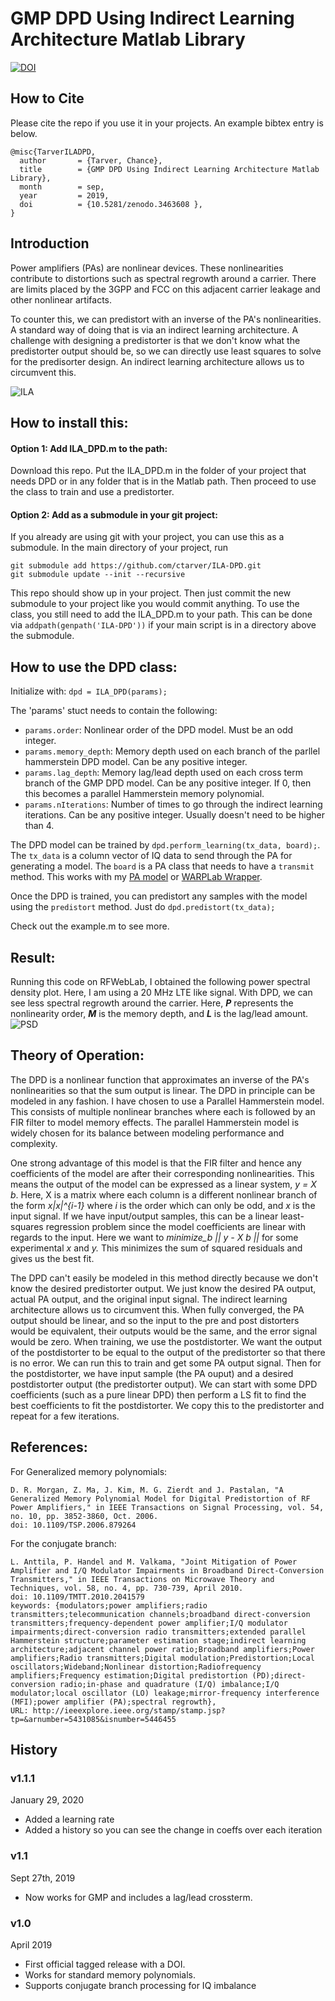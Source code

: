 # GMP DPD Using Indirect Learning Architecture Matlab Library
[![DOI](https://zenodo.org/badge/142376314.svg)](https://zenodo.org/badge/latestdoi/142376314)

## How to Cite
Please cite the repo if you use it in your projects. An example bibtex entry is below.

```
@misc{TarverILADPD,
  author       = {Tarver, Chance},
  title        = {GMP DPD Using Indirect Learning Architecture Matlab Library},
  month        = sep,
  year         = 2019,
  doi          = {10.5281/zenodo.3463608 },
}
```


## Introduction
Power amplifiers (PAs) are nonlinear devices. These nonlinearities contribute to distortions such as spectral regrowth around a carrier. There are limits placed by the 3GPP and FCC on this adjacent carrier leakage and other nonlinear artifacts.

To counter this, we can predistort with an inverse of the PA's nonlinearities. A standard way of doing that is via an indirect learning architecture. A challenge with designing a predistorter is that we don't know what the predistorter output should be, so we can directly use least squares to solve for the predisorter design. An indirect learning architecture allows us to circumvent this.

![ILA](http://zone.ni.com/images/reference/en-XX/help/374264E-01/dpd2.png "Indirect Learning Architecture")

## How to install this: 
#### Option 1: Add ILA_DPD.m to the path:
Download this repo. Put the ILA_DPD.m in the folder of your project that needs DPD or in any folder that is in the Matlab path. Then proceed to use the class to train and use a predistorter.

#### Option 2: Add as a submodule in your git project:
If you already are using git with your project, you can use this as a submodule. In the main directory of your project, run
```
git submodule add https://github.com/ctarver/ILA-DPD.git
git submodule update --init --recursive
```
This repo should show up in your project. Then just commit the new submodule to your project like you would commit anything. 
To use the class, you still need to add the ILA_DPD.m to your path. This can be done via `addpath(genpath('ILA-DPD'))` if your main script is in a directory above the submodule.

## How to use the DPD class:
Initialize with:
`dpd = ILA_DPD(params);`

The 'params' stuct needs to contain the following:
 - `params.order`: Nonlinear order of the DPD model. Must be an odd integer.
 - `params.memory_depth`: Memory depth used on each branch of the parllel hammerstein DPD model. Can be any positive integer.
 - `params.lag_depth`: Memory lag/lead depth used on each cross term branch of the GMP DPD model. Can be any positive integer. If 0, then this becomes a parallel Hammerstein memory polynomial.
 - `params.nIterations`: Number of times to go through the indirect learning iterations. Can be any positive integer. Usually doesn't need to be higher than 4.
  
The DPD model can be trained by `dpd.perform_learning(tx_data, board);`. The `tx_data` is a column vector of IQ data to send through the PA for generating a model. The `board` is a PA class that needs to have a `transmit` method. This works with my [PA model](https://github.com/ctarver/Power-Amplifier-Model) or [WARPLab Wrapper](https://github.com/ctarver/WARPLab-Matlab-Wrapper).

Once the DPD is trained, you can predistort any samples with the model using the `predistort` method. Just do `dpd.predistort(tx_data);`

Check out the example.m to see more. 

## Result: 
Running this code on RFWebLab, I obtained the following power spectral density plot. Here, I am using a 20 MHz LTE like signal. With DPD, we can see less spectral regrowth around the carrier. 
Here, ***P*** represents the nonlinearity order, ***M*** is the memory depth, and ***L*** is the lag/lead amount. 
![PSD](https://raw.githubusercontent.com/ctarver/ILA-DPD/master/psd_example.png?token=ACLnMTVWU6jnNqXKfcndnWRs5eeq5Ph8ks5bZG90wA%3D%3D "RFWebLab PSD")

## Theory of Operation:
The DPD is a nonlinear function that approximates an inverse of the PA's nonlinearities so that the sum output is linear. The DPD in principle can be modeled in any fashion. I have chosen to use a Parallel Hammerstein model. This consists of multiple nonlinear branches where each is followed by an FIR filter to model memory effects. The parallel Hammerstein model is widely chosen for its balance between modeling performance and complexity. 

One strong advantage of this model is that the FIR filter and hence any coefficients of the model are after their corresponding nonlinearities. This means the output of the model can be expressed as a linear system, *y = X b*. Here, X is a matrix where each column is a different nonlinear branch of the form *x|x|^{i-1}* where *i* is the order which can only be odd, and *x* is the input signal. If we have input/output samples, this can be a linear least-squares regression problem since the model coefficients are linear with regards to the input. Here we want to *minimize_b || y - X b ||* for some experimental *x* and *y.* This minimizes the sum of squared residuals and gives us the best fit. 

The DPD can't easily be modeled in this method directly because we don't know the desired predistorter output. We just know the desired PA output, actual PA output, and the original input signal. The indirect learning architecture allows us to circumvent this. When fully converged, the PA output should be linear, and so the input to the pre and post distorters would be equivalent, their outputs would be the same, and the error signal would be zero. When training, we use the postdistorter.  We want the output of the postdistorter to be equal to the output of the predistorter so that there is no error. We can run this to train and get some PA output signal. Then for the postdistorter, we have input sample (the PA ouput) and a desired postdistorter output (the predistorter output). We can start with some DPD coefficients (such as a pure linear DPD) then perform a LS fit to find the best coefficients to fit the postdistorter.  We copy this to the predistorter and repeat for a few iterations.

## References:
For Generalized memory polynomials:
```
D. R. Morgan, Z. Ma, J. Kim, M. G. Zierdt and J. Pastalan, "A Generalized Memory Polynomial Model for Digital Predistortion of RF Power Amplifiers," in IEEE Transactions on Signal Processing, vol. 54, no. 10, pp. 3852-3860, Oct. 2006.
doi: 10.1109/TSP.2006.879264
```

For the conjugate branch:
```
L. Anttila, P. Handel and M. Valkama, "Joint Mitigation of Power Amplifier and I/Q Modulator Impairments in Broadband Direct-Conversion Transmitters," in IEEE Transactions on Microwave Theory and Techniques, vol. 58, no. 4, pp. 730-739, April 2010.
doi: 10.1109/TMTT.2010.2041579
keywords: {modulators;power amplifiers;radio transmitters;telecommunication channels;broadband direct-conversion transmitters;frequency-dependent power amplifier;I/Q modulator impairments;direct-conversion radio transmitters;extended parallel Hammerstein structure;parameter estimation stage;indirect learning architecture;adjacent channel power ratio;Broadband amplifiers;Power amplifiers;Radio transmitters;Digital modulation;Predistortion;Local oscillators;Wideband;Nonlinear distortion;Radiofrequency amplifiers;Frequency estimation;Digital predistortion (PD);direct-conversion radio;in-phase and quadrature (I/Q) imbalance;I/Q modulator;local oscillator (LO) leakage;mirror-frequency interference (MFI);power amplifier (PA);spectral regrowth},
URL: http://ieeexplore.ieee.org/stamp/stamp.jsp?tp=&arnumber=5431085&isnumber=5446455
```

## History

### v1.1.1 
January 29, 2020

* Added a learning rate
* Added a history so you can see the change in coeffs over each iteration

### v1.1
Sept 27th, 2019

* Now works for GMP and includes a lag/lead crossterm.

### v1.0
April 2019

* First official tagged release with a DOI. 
* Works for standard memory polynomials.
* Supports conjugate branch processing for IQ imbalance
